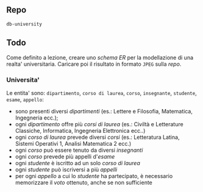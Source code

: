 ## Repo
`db-university`

## Todo
Come definito a lezione, creare uno *schema ER* per la modellazione di una realta' universitaria. Caricare poi il risultato in formato `JPEG` sulla *repo*.

### Universita'
Le entita' sono: `dipartimento`, `corso di laurea`, `corso`, `insegnante`, `studente`, `esame`, `appello`:
- sono presenti diversi *dipartimenti* (es.: Lettere e Filosofia, Matematica, Ingegneria ecc.);
- ogni *dipartimento* offre più *corsi di laurea* (es.: Civiltà e Letterature Classiche, Informatica, Ingegneria Elettronica ecc..)
- ogni *corso di laurea* prevede diversi *corsi* (es.: Letteratura Latina, Sistemi Operativi 1, Analisi Matematica 2 ecc.)
- ogni *corso* può essere tenuto da diversi *insegnanti*
- ogni *corso* prevede più appelli d'*esame*
- ogni *studente* è iscritto ad un solo *corso di laurea*
- ogni *studente* può iscriversi a più *appelli*
- per ogni *appello* a cui lo *studente* ha partecipato, è necessario memorizzare il *voto* ottenuto, anche se non sufficiente